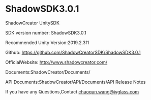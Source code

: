 # ShadowSDK3.0.1
ShadowCreator UnitySDK

SDK version number: ShadowSDK3.0.1

Recommended Unity Version:2019.2.3f1

Github: https://github.com/ShadowCreatorSDK/ShadowSDK3.0.1

OfficialWebsite: http://www.shadowcreator.com/

Documents:ShadowCreator/Documents/

API Documents:ShadowCreator/API/Documents/API Release Notes

If you have any Questions,Contact chaoqun.wang@ivglass.com